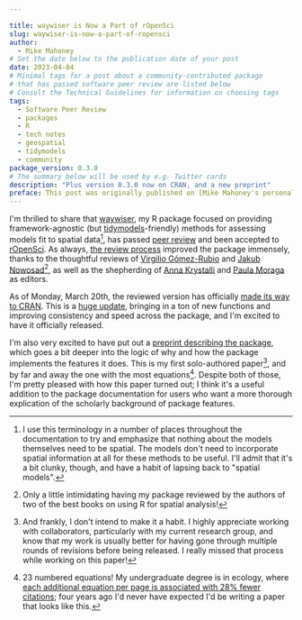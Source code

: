 ```yaml
---

title: waywiser is Now a Part of rOpenSci
slug: waywiser-is-now-a-part-of-ropensci
author:
  - Mike Mahoney
# Set the date below to the publication date of your post
date: 2023-04-04
# Minimal tags for a post about a community-contributed package 
# that has passed software peer review are listed below
# Consult the Technical Guidelines for information on choosing tags
tags:
  - Software Peer Review
  - packages
  - R
  - tech notes
  - geospatial
  - tidymodels
  - community
package_version: 0.3.0
# The summary below will be used by e.g. Twitter cards
description: "Plus version 0.3.0 now on CRAN, and a new preprint"
preface: This post was originally published on [Mike Mahoney's personal blog](https://www.mm218.dev/posts/2023-03-21-waywiser-ropensci/).
---
```


I'm thrilled to share that [waywiser](https://docs.ropensci.org/waywiser/), my R package focused on providing framework-agnostic (but [tidymodels](https://www.tidymodels.org/)-friendly) methods for assessing models fit to spatial data[^terminology], has passed [peer review](/software-review/) and been accepted to [rOpenSci](/). As always, [the review process](https://github.com/ropensci/software-review/issues/571) improved the package immensely, thanks to the thoughtful reviews of [Virgilio Gómez-Rubio](https://becarioprecario.github.io/) and [Jakub Nowosad](https://jakubnowosad.com/)[^book], as well as the shepherding of [Anna Krystalli](https://www.r-rse.eu/) and [Paula Moraga](https://www.paulamoraga.com/) as editors.

As of Monday, March 20th, the reviewed version has officially [made its way to CRAN](https://cran.r-project.org/package=waywiser). This is a [huge update](https://docs.ropensci.org/waywiser/news/index.html#waywiser-030), bringing in a ton of new functions and improving consistency and speed across the package, and I'm excited to have it officially released.

I'm also very excited to have put out a [preprint describing the package](https://arxiv.org/abs/2303.11312), which goes a bit deeper into the logic of why and how the package implements the features it does. This is my first solo-authored paper[^solo], and by far and away the one with the most equations[^eq]. Despite both of those, I'm pretty pleased with how this paper turned out; I think it's a useful addition to the package documentation for users who want a more thorough explication of the scholarly background of package features.

[^terminology]: I use this terminology in a number of places throughout the documentation to try and emphasize that nothing about the models themselves need to be spatial. The models don't need to incorporate spatial information at all for these methods to be useful. I'll admit that it's a bit clunky, though, and have a habit of lapsing back to "spatial models".
[^book]: Only a little intimidating having my package reviewed by the authors of two of the best books on using R for spatial analysis!
[^eq]: 23 numbered equations! My undergraduate degree is in ecology, where [each additional equation per page is associated with 28% fewer citations](https://www.pnas.org/doi/abs/10.1073/pnas.1205259109); four years ago I'd never have expected I'd be writing a paper that looks like this.
[^solo]: And frankly, I don't intend to make it a habit. I highly appreciate working with collaborators, particularly with my current research group, and know that my work is usually better for having gone through multiple rounds of revisions before being released. I really missed that process while working on this paper!